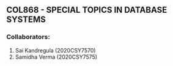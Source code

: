 ## COL868 - SPECIAL TOPICS IN DATABASE SYSTEMS

### Collaborators:

1. Sai Kandregula (2020CSY7570)
2. Samidha Verma (2020CSY7575)
